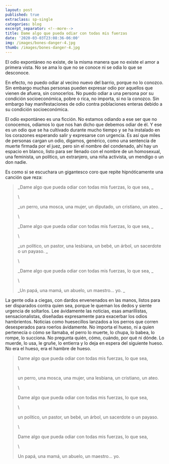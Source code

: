```yaml
---
layout: post
published: true
extraclass: sp-single
categories: blog
excerpt_separator: <!--more-->
title: Dame algo que pueda odiar con todas mis fuerzas
date: '2020-03-03T23:08:36-06:00'
img: /images/bones-danger-4.jpg
thumb: /images/bones-danger-4.jpg
---
```

El odio expontáneo no existe, de la misma manera que no existe el amor a primera vista. No se ama lo que no se conoce ni se odia lo que se desconoce. 

<!--more-->

En efecto, no puedo odiar al vecino nuevo del barrio, porque no lo conozco. Sin embargo muchas personas pueden expresar odio por aquellos que vienen de afuera, sin conocerlos. No puedo odiar a una persona por su condición socioeconómica, pobre o rica, no importa, si no la conozco. Sin embargo hay manifestaciones de odio contra poblaciones enteras debido a su condición socioeconómica. 

El odio expontáneo es una ficción. No estamos odiando a ese ser que no conocemos, odiamos lo que nos han dicho que debemos odiar de él. Y ese es un odio que se ha cultivado durante mucho tiempo y se ha instalado en los corazones esperando salir y expresarse con urgencia. Es así que miles de personas cargan un odio, digamos, genérico, como una sentencia de muerte firmada por el juez, pero sin el nombre del condenado, ahí hay un espacio en blanco, listo para ser llenado con el nombre de  un homosexual, una feminista, un político, un extranjero, una niña activista, un mendigo o un don nadie. 

Es como si se escuchara un gigantesco coro que repite hipnóticamente una canción que reza: 

> _Dame algo que pueda odiar con todas mis fuerzas, lo que sea, _
>
> \
>
>
> _un perro, una mosca, una mujer, un diputado, un cristiano, un ateo. _
>
> \
>
>
> _Dame algo que pueda odiar con todas mis fuerzas, lo que sea, _
>
> \
>
>
> _un político, un pastor, una lesbiana, un bebé, un árbol, un sacerdote o un payaso. _
>
> \
>
>
> _Dame algo que pueda odiar con todas mis fuerzas, lo que sea, _
>
> \
>
>
> _Un papá, una mamá, un abuelo, un maestro... yo. _

La gente odia a ciegas, con dardos envenenados en las manos, listos para ser disparados contra quien sea, porque le queman los dedos y siente urgencia de soltarlos. Lee ávidamente las noticias, esas amarillistas, sensacionalistas, diseñadas expresamente para exacerbar los odios hambrientos. Noticias como huesecillos lanzados a los perros que corren desesperados para roerlos ávidamente. No importa el hueso, ni a quien pertenecía o cómo se llamaba, el perro lo muerte, lo chupa, lo babea, lo rompe, lo succiona. No pregunta quién, cómo, cuándo, por qué ni dónde. Lo muerde, lo usa, le gruñe, lo entierra y lo deja en espera del siguiente hueso. No era el hueso, era el hambre de hueso. 

> Dame algo que pueda odiar con todas mis fuerzas, lo que sea, 
>
> \
>
>
> un perro, una mosca, una mujer, una lesbiana, un cristiano, un ateo. 
>
> \
>
>
> Dame algo que pueda odiar con todas mis fuerzas, lo que sea, 
>
> \
>
>
> un político, un pastor, un bebé, un árbol, un sacerdote o un payaso. 
>
> \
>
>
> Dame algo que pueda odiar con todas mis fuerzas, lo que sea, 
>
> \
>
>
> Un papá, una mamá, un abuelo, un maestro... yo.
